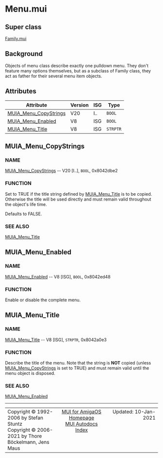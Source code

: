 # Menu.mui
## Super class
[Family.mui](MUI_Family)
## Background
Objects of menu class describe exactly one pulldown menu. They don't feature
many options themselves, but as a subclass of Family class, they act as
father for their several menu item objects.
## Attributes
Attribute|Version|ISG|Type
---------|-------|---|----
[MUIA_Menu_CopyStrings](MUI_Menu.md/#MUIA_Menu_CopyStrings)|V20|I..|`BOOL`
[MUIA_Menu_Enabled](MUI_Menu.md/#MUIA_Menu_Enabled)|V8|ISG|`BOOL`
[MUIA_Menu_Title](MUI_Menu.md/#MUIA_Menu_Title)|V8|ISG|`STRPTR`

## MUIA_Menu_CopyStrings
### NAME
[MUIA_Menu_CopyStrings](MUI_Menu/#MUIA_Menu_CopyStrings) -- V20 [I..], `BOOL`, 0x8042dbe2

### FUNCTION
Set to TRUE if the title string defined by [MUIA_Menu_Title](MUI_Menu/#MUIA_Menu_Title) is to be copied.
Otherwise the title will be used directly and must remain valid throughout
the object's life time.

Defaults to FALSE.

### SEE ALSO
[MUIA_Menu_Title](MUI_Menu/#MUIA_Menu_Title)

## MUIA_Menu_Enabled
### NAME
[MUIA_Menu_Enabled](MUI_Menu/#MUIA_Menu_Enabled) -- V8 [ISG], `BOOL`, 0x8042ed48

### FUNCTION
Enable or disable the complete menu.

## MUIA_Menu_Title
### NAME
[MUIA_Menu_Title](MUI_Menu/#MUIA_Menu_Title) -- V8 [ISG], `STRPTR`, 0x8042a0e3

### FUNCTION
Describe the title of the menu. Note that the string is **NOT** copied (unless
[MUIA_Menu_CopyStrings](MUI_Menu/#MUIA_Menu_CopyStrings) is set to TRUE) and must remain valid until the menu
object is disposed.

### SEE ALSO
[MUIA_Menu_Enabled](MUI_Menu/#MUIA_Menu_Enabled)

----
<table class='compact' style='border: none; border-spacing: 0px; margin: 0px' width='100%'>
<tr>
<td style='text-align: left; vertical-align: top' width='33%'>Copyright &copy 1992-2006 by Stefan Stuntz<br>Copyright &copy 2006-2021 by Thore B&ouml;ckelmann, Jens Maus</TD>
<td style='text-align: center; vertical-align: top' width='33%'>
<a href=http://muidev.de>MUI for AmigaOS Homepage</a><br>
<a href=http://muidev.de/wiki/Documentation>MUI Autodocs Index</a>
</td>
<td style='text-align: right; vertical-align: top' width='33%'>Updated: 10-Jan-2021</td>
</tr>
</table>
